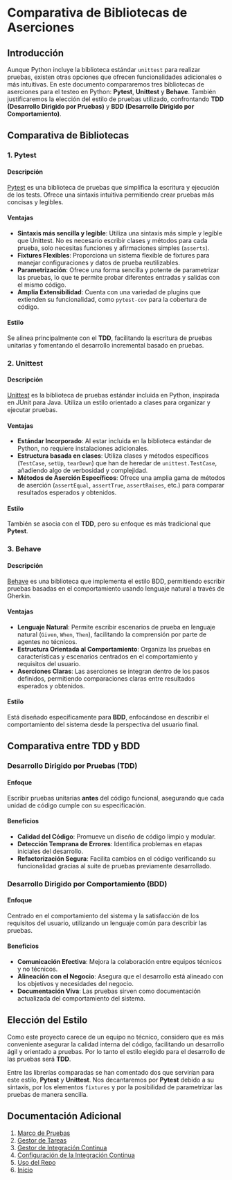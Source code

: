 # Comparativa de Bibliotecas de Aserciones

## Introducción

Aunque Python incluye la biblioteca estándar `unittest` para realizar pruebas, existen otras opciones que ofrecen funcionalidades adicionales o más intuitivas. En este documento compararemos tres bibliotecas de aserciones para el testeo en Python: **Pytest**, **Unittest** y **Behave**. También justificaremos la elección del estilo de pruebas utilizado, confrontando **TDD (Desarrollo Dirigido por Pruebas)** y **BDD (Desarrollo Dirigido por Comportamiento)**.


## Comparativa de Bibliotecas

### 1. Pytest

#### Descripción

[Pytest](https://docs.pytest.org/) es una biblioteca de pruebas que simplifica la escritura y ejecución de los tests. Ofrece una sintaxis intuitiva permitiendo crear pruebas más concisas y legibles.

#### Ventajas

- **Sintaxis más sencilla y legible**: Utiliza una sintaxis más simple y legible que Unittest. No es necesario escribir clases y métodos para cada prueba, solo necesitas funciones y afirmaciones simples (`asserts`).
- **Fixtures Flexibles**: Proporciona un sistema flexible de fixtures para manejar configuraciones y datos de prueba reutilizables.
- **Parametrización**: Ofrece una forma sencilla y potente de parametrizar las pruebas, lo que te permite probar diferentes entradas y salidas con el mismo código.
- **Amplia Extensibilidad**: Cuenta con una variedad de plugins que extienden su funcionalidad, como `pytest-cov` para la cobertura de código.

#### Estilo

Se alinea principalmente con el **TDD**, facilitando la escritura de pruebas unitarias y fomentando el desarrollo incremental basado en pruebas.


### 2. Unittest

#### Descripción

[Unittest](https://docs.python.org/3/library/unittest.html) es la biblioteca de pruebas estándar incluida en Python, inspirada en JUnit para Java. Utiliza un estilo orientado a clases para organizar y ejecutar pruebas.

#### Ventajas

- **Estándar Incorporado**: Al estar incluida en la biblioteca estándar de Python, no requiere instalaciones adicionales.
- **Estructura basada en clases**: Utiliza clases y métodos específicos (`TestCase`, `setUp`, `tearDown`) que han de heredar de `unittest.TestCase`, añadiendo algo de verbosidad y complejidad.
- **Métodos de Aserción Específicos**: Ofrece una amplia gama de métodos de aserción (`assertEqual`, `assertTrue`, `assertRaises`, etc.) para comparar resultados esperados y obtenidos.


#### Estilo

También se asocia con el **TDD**, pero su enfoque es más tradicional que **Pytest**.


### 3. Behave

#### Descripción

[Behave](https://behave.readthedocs.io/en/latest/) es una biblioteca que implementa el estilo BDD, permitiendo escribir pruebas basadas en el comportamiento usando lenguaje natural a través de Gherkin.

#### Ventajas

- **Lenguaje Natural**: Permite escribir escenarios de prueba en lenguaje natural (`Given`, `When`, `Then`), facilitando la comprensión por parte de agentes no técnicos.
- **Estructura Orientada al Comportamiento**: Organiza las pruebas en características y escenarios centrados en el comportamiento y requisitos del usuario.
- **Aserciones Claras**: Las aserciones se integran dentro de los pasos definidos, permitiendo comparaciones claras entre resultados esperados y obtenidos.

#### Estilo

Está diseñado específicamente para **BDD**, enfocándose en describir el comportamiento del sistema desde la perspectiva del usuario final.


## Comparativa entre TDD y BDD

### Desarrollo Dirigido por Pruebas (TDD)

#### Enfoque

Escribir pruebas unitarias **antes** del código funcional, asegurando que cada unidad de código cumple con su especificación.

#### Beneficios

- **Calidad del Código**: Promueve un diseño de código limpio y modular.
- **Detección Temprana de Errores**: Identifica problemas en etapas iniciales del desarrollo.
- **Refactorización Segura**: Facilita cambios en el código verificando su funcionalidad gracias al suite de pruebas previamente desarrollado.

### Desarrollo Dirigido por Comportamiento (BDD)

#### Enfoque

Centrado en el comportamiento del sistema y la satisfacción de los requisitos del usuario, utilizando un lenguaje común para describir las pruebas.

#### Beneficios

- **Comunicación Efectiva**: Mejora la colaboración entre equipos técnicos y no técnicos.
- **Alineación con el Negocio**: Asegura que el desarrollo está alineado con los objetivos y necesidades del negocio.
- **Documentación Viva**: Las pruebas sirven como documentación actualizada del comportamiento del sistema.

## Elección del Estilo

Como este proyecto carece de un equipo no técnico, considero que es más conveniente asegurar la calidad interna del código, facilitando un desarrollo ágil y orientado a pruebas. Por lo tanto el estilo elegido para el desarrollo de las pruebas será **TDD**.

Entre las librerías comparadas se han comentado dos que servirían para este estilo, **Pytest** y **Unittest**. Nos decantaremos por **Pytest** debido a su sintaxis, por los elementos `fixtures` y por la posibilidad de parametrizar las pruebas de manera sencilla.


## Documentación Adicional
1. [Marco de Pruebas](testing_framework.md)
2. [Gestor de Tareas](tasks_manager.md)
3. [Gestor de Integración Continua](continous_integration.md)
4. [Configuración de la Integración Continua](../hito2.md)
6. [Uso del Repo](repo_usage.md)
5. [Inicio](../README.md)